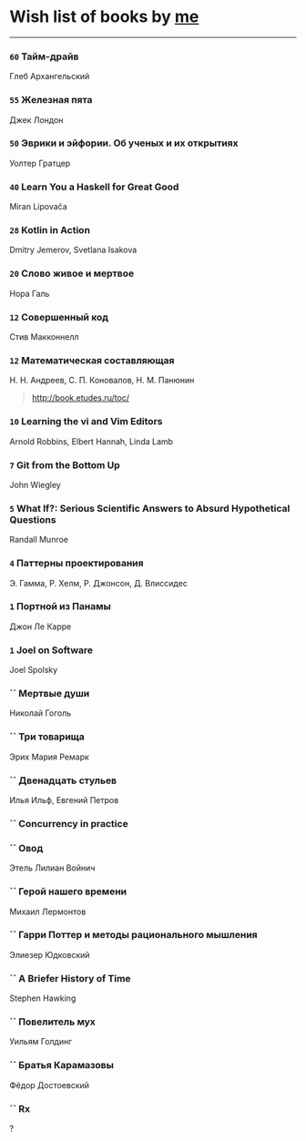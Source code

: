 # Wish list of books by [me](http://www.knigopis.com/#/me/books?u=uJ7AN6q0Bl)
---

### `60` Тайм-драйв
Глеб Архангельский

### `55` Железная пята
Джек Лондон

### `50` Эврики и эйфории. Об ученых и их открытиях
Уолтер Гратцер

### `40` Learn You a Haskell for Great Good
Miran Lipovača

### `28` Kotlin in Action
Dmitry Jemerov, Svetlana Isakova

### `20` Слово живое и мертвое
Нора Галь

### `12` Совершенный код
Стив Макконнелл

### `12` Математическая составляющая
Н. Н. Андреев, С. П. Коновалов, Н. М. Панюнин
> http://book.etudes.ru/toc/

### `10` Learning the vi and Vim Editors
Arnold Robbins, Elbert Hannah, Linda Lamb

### `7` Git from the Bottom Up
John Wiegley

### `5` What If?: Serious Scientific Answers to Absurd Hypothetical Questions
Randall Munroe

### `4` Паттерны проектирования
Э. Гамма, Р. Хелм, Р. Джонсон, Д. Влиссидес

### `1` Портной из Панамы
Джон Ле Карре

### `1` Joel on Software
Joel Spolsky

### `` Мертвые души
Николай Гоголь

### `` Три товарища
Эрих Мария Ремарк

### `` Двенадцать стульев
Илья Ильф, Евгений Петров

### `` Concurrency in practice

### `` Овод
Этель Лилиан Войнич

### `` Герой нашего времени
Михаил Лермонтов

### `` Гарри Поттер и методы рационального мышления
Элиезер Юдковский

### `` A Briefer History of Time
Stephen Hawking

### `` Повелитель мух
Уильям Голдинг

### `` Братья Карамазовы
Фёдор Достоевский

### `` Rx
?

